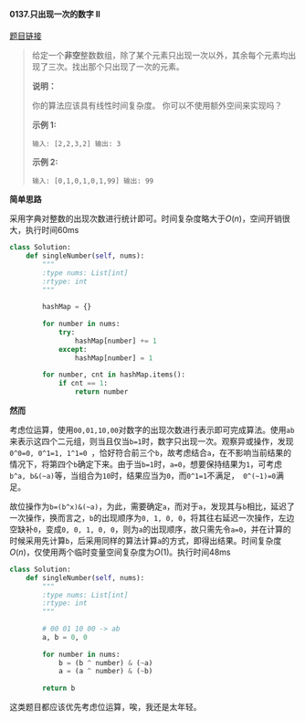 #### 0137.只出现一次的数字 II

[题目链接](https://leetcode-cn.com/problems/single-number-ii/)

> 给定一个**非空**整数数组，除了某个元素只出现一次以外，其余每个元素均出现了三次。找出那个只出现了一次的元素。
>
> **说明：**
>
> 你的算法应该具有线性时间复杂度。 你可以不使用额外空间来实现吗？
>
> **示例 1:**
>
> `
> 输入: [2,2,3,2]
> 输出: 3
> `
>
> **示例 2:**
>
> `
> 输入: [0,1,0,1,0,1,99]
> 输出: 99
> `

**简单思路**

采用字典对整数的出现次数进行统计即可。时间复杂度略大于$O(n)$，空间开销很大，执行时间60ms

```python
class Solution:
    def singleNumber(self, nums):
        """
        :type nums: List[int]
        :rtype: int
        """
        
        hashMap = {}
        
        for number in nums:
            try:
                hashMap[number] += 1
            except:
                hashMap[number] = 1
            
        for number, cnt in hashMap.items():
            if cnt == 1:
                return number
```

**然而**

考虑位运算，使用`00,01,10,00`对数字的出现次数进行表示即可完成算法。使用`ab`来表示这四个二元组，则当且仅当`b=1`时，数字只出现一次。观察异或操作，发现`0^0=0, 0^1=1, 1^1=0 `，恰好符合前三个`b`，故考虑结合`a`，在不影响当前结果的情况下，将第四个`b`确定下来。由于当`b=1`时，`a=0`，想要保持结果为`1`，可考虑`b^a, b&(~a)`等，当组合为`10`时，结果应当为`0`，而`0^1=1`不满足，` 0^(~1)=0`满足。

故位操作为`b=(b^x)&(~a)`，为此，需要确定`a`，而对于`a`，发现其与`b`相比，延迟了一次操作，换而言之，`b`的出现顺序为`0, 1, 0, 0`，将其往右延迟一次操作，左边空缺补`0`，变成`0, 0, 1, 0, 0`，则为`a`的出现顺序，故只需先令`a=0`，并在计算的时候采用先计算`b`，后采用同样的算法计算`a`的方式，即得出结果。时间复杂度$O(n)$，仅使用两个临时变量空间复杂度为$O(1)$。执行时间48ms

```python
class Solution:
    def singleNumber(self, nums):
        """
        :type nums: List[int]
        :rtype: int
        """
        
        # 00 01 10 00 -> ab
        a, b = 0, 0
        
        for number in nums:
            b = (b ^ number) & (~a)
            a = (a ^ number) & (~b)
        
        return b
```

这类题目都应该优先考虑位运算，唉，我还是太年轻。